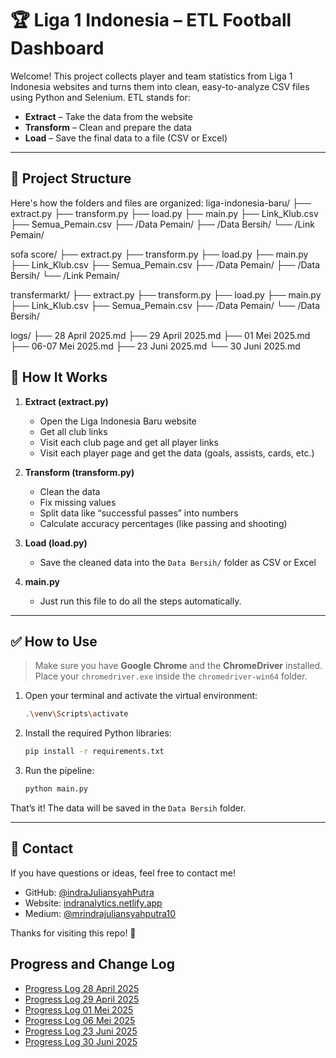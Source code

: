 # 🏆 Liga 1 Indonesia – ETL Football Dashboard

Welcome! This project collects player and team statistics from Liga 1 Indonesia websites and turns them into clean, easy-to-analyze CSV files using Python and Selenium.
ETL stands for:

- **Extract** – Take the data from the website
- **Transform** – Clean and prepare the data
- **Load** – Save the final data to a file (CSV or Excel)

---

## 📁 Project Structure

Here's how the folders and files are organized:
liga-indonesia-baru/
├── extract.py
├── transform.py
├── load.py
├── main.py
├── Link_Klub.csv
├── Semua_Pemain.csv
├── /Data Pemain/
├── /Data Bersih/
└── /Link Pemain/

sofa score/
├── extract.py
├── transform.py
├── load.py
├── main.py
├── Link_Klub.csv
├── Semua_Pemain.csv
├── /Data Pemain/
├── /Data Bersih/
└── /Link Pemain/

transfermarkt/
├── extract.py
├── transform.py
├── load.py
├── main.py
├── Link_Klub.csv
├── Semua_Pemain.csv
├── /Data Pemain/
└── /Data Bersih/

logs/
├── 28 April 2025.md
├── 29 April 2025.md
├── 01 Mei 2025.md
├── 06-07 Mei 2025.md
├── 23 Juni 2025.md
└── 30 Juni 2025.md

## 🚀 How It Works

1. **Extract (extract.py)**

   - Open the Liga Indonesia Baru website
   - Get all club links
   - Visit each club page and get all player links
   - Visit each player page and get the data (goals, assists, cards, etc.)

2. **Transform (transform.py)**

   - Clean the data
   - Fix missing values
   - Split data like “successful passes” into numbers
   - Calculate accuracy percentages (like passing and shooting)

3. **Load (load.py)**

   - Save the cleaned data into the `Data Bersih/` folder as CSV or Excel

4. **main.py**
   - Just run this file to do all the steps automatically.

---

## ✅ How to Use

> Make sure you have **Google Chrome** and the **ChromeDriver** installed. Place your `chromedriver.exe` inside the `chromedriver-win64` folder.

1. Open your terminal and activate the virtual environment:

   ```bash
   .\venv\Scripts\activate

   ```

2. Install the required Python libraries:

   ```bash
   pip install -r requirements.txt
   ```

3. Run the pipeline:

   ```bash
   python main.py
   ```

That’s it! The data will be saved in the `Data Bersih` folder.

---

## 📮 Contact

If you have questions or ideas, feel free to contact me!

- GitHub: [@indraJuliansyahPutra](https://github.com/indraJuliansyahPutra)
- Website: [indranalytics.netlify.app](https://indranalytics.netlify.app/)
- Medium: [@mrindrajuliansyahputra10](https://medium.com/@mrindrajuliansyahputra10)

Thanks for visiting this repo! 👋

## Progress and Change Log

- [Progress Log 28 April 2025](logs/28%20April%202025.md)
- [Progress Log 29 April 2025](logs/29%20April%202025.md)
- [Progress Log 01 Mei 2025](logs/01%20Mei%202025.md)
- [Progress Log 06 Mei 2025](logs/06%20Mei%202025.md)
- [Progress Log 23 Juni 2025](logs/23%20Juni%202025.md)
- [Progress Log 30 Juni 2025](logs/30%20Juni%202025.md)

